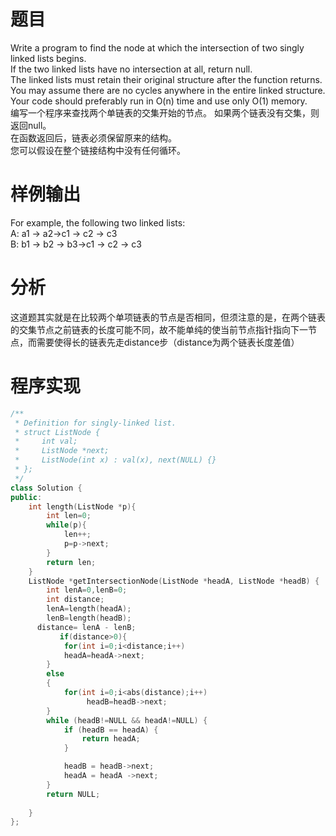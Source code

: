 # 题目
Write a program to find the node at which the intersection of two singly linked lists begins.\
If the two linked lists have no intersection at all, return null.\
The linked lists must retain their original structure after the function returns. \
You may assume there are no cycles anywhere in the entire linked structure.\
Your code should preferably run in O(n) time and use only O(1) memory.\
编写一个程序来查找两个单链表的交集开始的节点。
如果两个链表没有交集，则返回null。\
在函数返回后，链表必须保留原来的结构。\
您可以假设在整个链接结构中没有任何循环。
# 样例输出
For example, the following two linked lists: \
A:          a1 → a2->c1 → c2 → c3        
B:     b1 → b2 → b3->c1 → c2 → c3
# 分析
这道题其实就是在比较两个单项链表的节点是否相同，但须注意的是，在两个链表的交集节点之前链表的长度可能不同，故不能单纯的使当前节点指针指向下一节点，而需要使得长的链表先走distance步（distance为两个链表长度差值）
# 程序实现
```cpp
/**
 * Definition for singly-linked list.
 * struct ListNode {
 *     int val;
 *     ListNode *next;
 *     ListNode(int x) : val(x), next(NULL) {}
 * };
 */
class Solution {
public:
    int length(ListNode *p){
        int len=0;
        while(p){
            len++;
            p=p->next;
        }
        return len;
    }
    ListNode *getIntersectionNode(ListNode *headA, ListNode *headB) {
        int lenA=0,lenB=0;
        int distance;
        lenA=length(headA);
        lenB=length(headB);
      distance= lenA - lenB;     
           if(distance>0){
            for(int i=0;i<distance;i++)
            headA=headA->next;
        }
        else
        {
            for(int i=0;i<abs(distance);i++)
                 headB=headB->next;
        }
        while (headB!=NULL && headA!=NULL) {  
            if (headB == headA) {  
                return headA;  
            }  

            headB = headB->next;  
            headA = headA ->next;  
        }  
        return NULL;  
          
    } 
};
